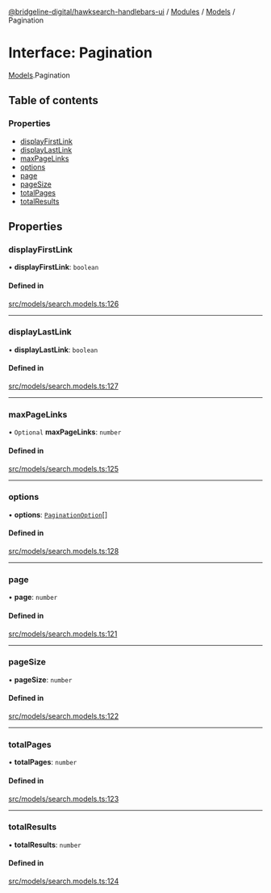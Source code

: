 [@bridgeline-digital/hawksearch-handlebars-ui](../README.md) / [Modules](../modules.md) / [Models](../modules/Models.md) / Pagination

# Interface: Pagination

[Models](../modules/Models.md).Pagination

## Table of contents

### Properties

- [displayFirstLink](Models.Pagination.md#displayfirstlink)
- [displayLastLink](Models.Pagination.md#displaylastlink)
- [maxPageLinks](Models.Pagination.md#maxpagelinks)
- [options](Models.Pagination.md#options)
- [page](Models.Pagination.md#page)
- [pageSize](Models.Pagination.md#pagesize)
- [totalPages](Models.Pagination.md#totalpages)
- [totalResults](Models.Pagination.md#totalresults)

## Properties

### displayFirstLink

• **displayFirstLink**: `boolean`

#### Defined in

[src/models/search.models.ts:126](https://bitbucket.org/bridgelinedigital/frontend-handlebars-ui/src/db3ebfe/src/models/search.models.ts#lines-126)

___

### displayLastLink

• **displayLastLink**: `boolean`

#### Defined in

[src/models/search.models.ts:127](https://bitbucket.org/bridgelinedigital/frontend-handlebars-ui/src/db3ebfe/src/models/search.models.ts#lines-127)

___

### maxPageLinks

• `Optional` **maxPageLinks**: `number`

#### Defined in

[src/models/search.models.ts:125](https://bitbucket.org/bridgelinedigital/frontend-handlebars-ui/src/db3ebfe/src/models/search.models.ts#lines-125)

___

### options

• **options**: [`PaginationOption`](Models.PaginationOption.md)[]

#### Defined in

[src/models/search.models.ts:128](https://bitbucket.org/bridgelinedigital/frontend-handlebars-ui/src/db3ebfe/src/models/search.models.ts#lines-128)

___

### page

• **page**: `number`

#### Defined in

[src/models/search.models.ts:121](https://bitbucket.org/bridgelinedigital/frontend-handlebars-ui/src/db3ebfe/src/models/search.models.ts#lines-121)

___

### pageSize

• **pageSize**: `number`

#### Defined in

[src/models/search.models.ts:122](https://bitbucket.org/bridgelinedigital/frontend-handlebars-ui/src/db3ebfe/src/models/search.models.ts#lines-122)

___

### totalPages

• **totalPages**: `number`

#### Defined in

[src/models/search.models.ts:123](https://bitbucket.org/bridgelinedigital/frontend-handlebars-ui/src/db3ebfe/src/models/search.models.ts#lines-123)

___

### totalResults

• **totalResults**: `number`

#### Defined in

[src/models/search.models.ts:124](https://bitbucket.org/bridgelinedigital/frontend-handlebars-ui/src/db3ebfe/src/models/search.models.ts#lines-124)
